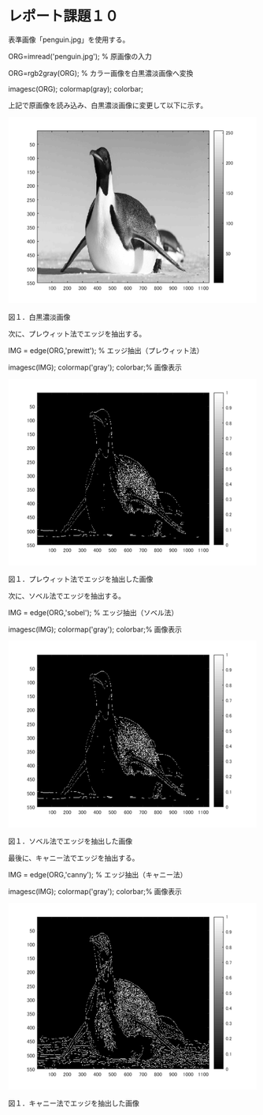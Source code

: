 # レポート課題１０

表準画像「penguin.jpg」を使用する。

ORG=imread('penguin.jpg'); % 原画像の入力

ORG=rgb2gray(ORG); % カラー画像を白黒濃淡画像へ変換

imagesc(ORG); colormap(gray); colorbar;

上記で原画像を読み込み、白黒濃淡画像に変更して以下に示す。

![原画像](https://github.com/broccoly009/kadai/blob/master/image/kadai10-1.png)

図１．白黒濃淡画像

次に、プレウィット法でエッジを抽出する。

IMG = edge(ORG,'prewitt'); % エッジ抽出（プレウィット法）

imagesc(IMG); colormap('gray'); colorbar;% 画像表示

![原画像](https://github.com/broccoly009/kadai/blob/master/image/kadai10-2.png)

図１．プレウィット法でエッジを抽出した画像

次に、ソベル法でエッジを抽出する。

IMG = edge(ORG,'sobel'); % エッジ抽出（ソベル法）

imagesc(IMG); colormap('gray'); colorbar;% 画像表示

![原画像](https://github.com/broccoly009/kadai/blob/master/image/kadai10-3.png)

図１．ソベル法でエッジを抽出した画像

最後に、キャニー法でエッジを抽出する。

IMG = edge(ORG,'canny'); % エッジ抽出（キャニー法）

imagesc(IMG); colormap('gray'); colorbar;% 画像表示

![原画像](https://github.com/broccoly009/kadai/blob/master/image/kadai10-4.png)

図１．キャニー法でエッジを抽出した画像



